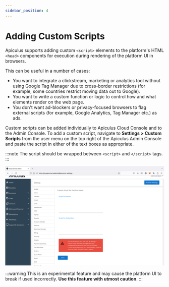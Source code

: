 ```yaml
---
sidebar_position: 4
---
```

# Adding Custom Scripts

Apiculus supports adding custom `<script>` elements to the platform's HTML `<head>` components for execution during rendering of the platform UI in browsers. 

This can be useful in a number of cases:

- You want to integrate a clickstream, marketing or analytics tool without using Google Tag Manager due to cross-border restrictions (for example, some countries restrict moving data out to Google).
- You want to write a custom function or logic to control how and what elements render on the web page.
- You don't want ad-blockers or privacy-focused browsers to flag external scripts (for example, Google Analytics, Tag Manager etc.) as ads.

Custom scripts can be added individually to Apiculus Cloud Console and to the Admin Console. To add a custom script, navigate to **Settings > Custom Scripts** from the user menu on the top right of the Apiculus Admin Console and paste the script in either of the text boxes as appropriate.

:::note
The script should be wrapped between `<script>` and `</script>` tags.
:::

![Adding Custom Scripts](img/AddingCustomScripts.png)

:::warning 
This is an experimental feature and may cause the platform UI to break if used incorrectly. **Use this feature with utmost caution**.
:::





